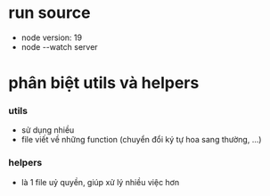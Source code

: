 # run source

-   node version: 19
-   node --watch server

# phân biệt utils và helpers

### utils

-   sử dụng nhiều
-   file viết về những function (chuyển đổi ký tự hoa sang thường, ...)

### helpers

-   là 1 file uỷ quyền, giúp xử lý nhiều việc hơn
